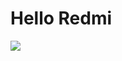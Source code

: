 <h1>Hello Redmi</h1>
<img src="https://asset.cloudinary.com/dkip5r7mn/7701c6aa889a1fcd14394b2e0b5ff884">
